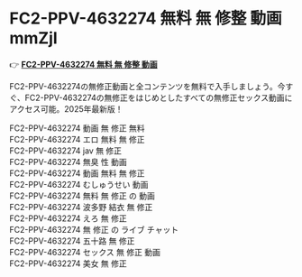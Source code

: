 # FC2-PPV-4632274 無料 無 修整 動画 mmZjI

👉 [**FC2-PPV-4632274 無料 無 修整 動画**](https://javleaks.cc?utm_medium=jp)

FC2-PPV-4632274の無修正動画と全コンテンツを無料で入手しましょう。今すぐ、FC2-PPV-4632274の無修正をはじめとしたすべての無修正セックス動画にアクセス可能。2025年最新版！

FC2-PPV-4632274 動画 無 修正 無料<br>
FC2-PPV-4632274 エロ 無料 無 修正<br>
FC2-PPV-4632274 jav 無 修正<br>
FC2-PPV-4632274 無臭 性 動画<br>
FC2-PPV-4632274 動画 無料 無 修正<br>
FC2-PPV-4632274 むしゅうせい 動画<br>
FC2-PPV-4632274 無料 無 修正 の 動画<br>
FC2-PPV-4632274 波多野 結衣 無 修正<br>
FC2-PPV-4632274 えろ 無 修正<br>
FC2-PPV-4632274 無 修正 の ライブ チャット<br>
FC2-PPV-4632274 五十路 無 修正<br>
FC2-PPV-4632274 セックス 無 修正 動画<br>
FC2-PPV-4632274 美女 無 修正<br>
